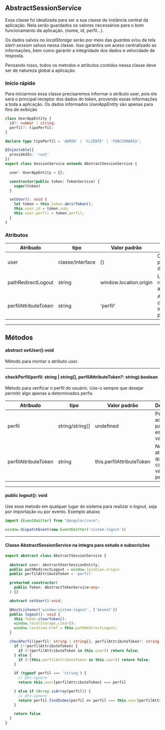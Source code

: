 ## AbstractSessionService

Essa classe foi idealizada para ser a sua classe de instância central da aplicação. Nela serão guardados os valores 
necessários para o bom funcionamento da aplicação. (nome, id, perfil...). <br/>

Os dados salvos no *localStorage* serão por meio das *guardas* e/ou da tela *start-session* salvos nessa classe. 
Isso garantira um aceso centralizado as informações, bem como garantir a integridade dos dados e velocidade de resposta.

Pensando nisso, todos os metodos e atributos contidos nessa classe deve ser de natureza global a aplicação.


### Início rápido
Para iniciarmos essa classe precisaremos informar o atributo user, pois ele será o principal receptor dos dados do token,
provendo essas informações a toda a aplicação.
Os dados informados *UserAppEntity* são apenas para fins de exibição

````ts
class UserAppEntity {
  id?: number | string;
  perfil?: tipoPerfil;
}

declare type tipoPerfil = 'ADMIN' | 'CLIENTE' | 'FUNCIONARIO';

@Injectable({
  providedIn: 'root'
})
export class SessionService extends AbstractSessionService {

  user: UserAppEntity = {};

  constructor(public token: TokenService) {
    super(token)
  }

  setUser(): void {
    let token = this.token.abrirToken();
    this.user.id = token.sub;
    this.user.perfil = token.perfil;
  }
}
````

### Atributos

| Atribudo              | tipo             | Valor padrão           | Descrição                                      |
|-----------------------|------------------|------------------------|------------------------------------------------|
| user                  | classe/interface | {}                     | Objeto com principais dados do usuario         |
| pathRedirectLogout    | string           | window.location.origin | Link de redirecionamento após *logout*         |
| perfilAttributeToken  | string           | 'perfil'               | Atributo do token contem a informação do peril |

<hr/>

## Métodos

#### abstract setUser():void

Método para montar o atributo *user*.

<hr/>

#### checkPerfil(perfil: string | string[], perfilAttributeToken?: string):boolean

Método para verificar o perfil do usuário. Use-o sempre que desejar permitir algo apenas a determinados perfis

| Atribudo             | tipo            | Valor padrão               | Descrição                                          |
|----------------------|-----------------|----------------------------|----------------------------------------------------|
| perfil               | string/string[] | undefined                  | Perfis aceitos para para essa validação            |
| perfilAttributeToken | string          | this.perfilAttributeToken  | Nome do atributo que deve conter o valor de perfil |

<hr/>

#### public logout(): void

Use esse metodo em qualquer lugar do sistema para realizar o *logout*, seja por importação ou por evento. Exemplo abaixo

````ts
import {EventEmitter} from "@angular/core";

window.dispatchEvent(new EventEmitter('sistem-logout'))
````

<hr/>

#### Classe AbstractSessionService na íntegra para estudo e subscrições

````ts
export abstract class AbstractSessionService {
    
  abstract user: abstractUserSessionEntity;
  public pathRedirectLogout = window.location.origin
  public perfilAttributeToken = 'perfil'

  protected constructor(
    public Token: AbstractTokenService<any>
  ) {}

  abstract setUser():void;

  @HostListener('window:sistem-logout', ['$event'])
  public logout(): void {
    this.Token.clearToken();
    window.localStorage.clear();
    window.location.href = this.pathRedirectLogout;
  }

  checkPerfil(perfil: string | string[], perfilAttributeToken?: string):boolean {
    if (!!perfilAttributeToken) {
      if (!(perfilAttributeToken in this.user)) return false;
    } else {
      if (!(this.perfilAttributeToken in this.user)) return false;
    }

    if (typeof perfil === 'string') {
      // @ts-ignore
      return this.user[perfilAttributeToken] === perfil

    } else if (Array.isArray(perfil)) {
      // @ts-ignore
      return perfil.findIndex(perfil => perfil === this.user[perfilAttributeToken]) !== -1
    }

    return false
  }
}
````

